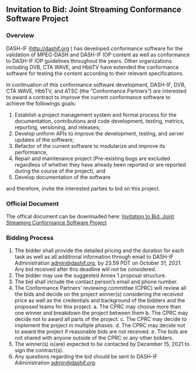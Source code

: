 ## Invitation to Bid: Joint Streaming Conformance Software Project


### Overview

DASH-IF (http://dashif.org ) has developed conformance software for the validation of MPEG-DASH and DASH-IF IOP content as well as conformance to DASH-IF IOP guidelines throughout the years. Other organizations including DVB, CTA WAVE, and HbbTV have extended the conformance software for testing the content according to their relevant specifications. 

In continuation of this conformance software development, DASH-IF, DVB, CTA WAVE, HbbTV, and ATSC (the “Conformance Partners”) are interested to award a contract to improve the current conformance software to achieve the followings goals:
1.	Establish a project management system and formal process for the documentation, contributions and code development, testing, metrics, reporting, versioning, and releases;
2.	Develop uniform APIs to improve the development, testing, and server updates of the software;
3.	Refactor of the current software to modularize and improve its performance, 
4.	Repair and maintenance project (Pre-existing bugs are excluded regardless of whether they have already been reported or are reported during the course of the project),
and
5.	Develop documentation of the software

and therefore, invite the interested parties to bid on this project.

### Official Document

The offical document can be downloaded here: [Invitation to Bid: Joint Streaming Conformance Software Project](https://dash-industry-forum.github.io/docs/Joint-Conformance-Software-InvitationtoBid-V1.01.pdf) 

### Bidding Process
1.	The bidder shall provide the detailed pricing and the duration for each task as well as all additional information through email to DASH-IF Administration admin@dashif.org, by 23.59 PDT on October 31, 2021. Any bid received after this deadline will not be considered.
2.	The bidder may use the suggested Annex 1 proposal structure.
3.	The bid shall include the contact person’s email and phone number.
4.	The Conformance Partners’ reviewing committee (CPRC) will review all the bids and decide on the project winner(s) considering the received price as well as the credentials and background of the bidders and the proposed teams for this project.
a.	The CPRC may choose more than one winner and breakdown the project between them
b.	The CPRC may decide not to award all parts of the project.
c.	The CPRC may decide to implement the project in multiple phases.
d.	The CPRC may decide not to award the project if reasonable bids are not received.
e.	The bids are not shared with anyone outside of the CPRC or any other bidders.
5.	The winner(s) is(are) expected to be contacted by December 15, 2021 to sign the contract(s). 
6.	Any questions regarding the bid should be sent to DASH-IF Administration admin@dashif.org.
